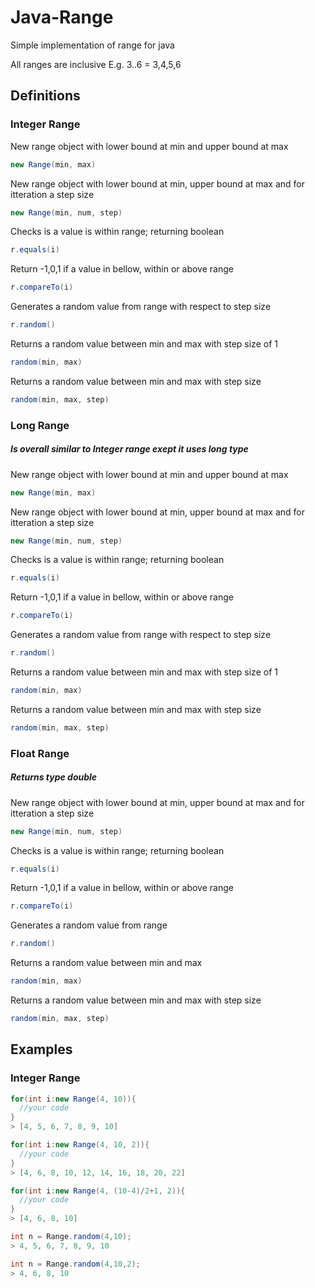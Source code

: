 # Java-Range
Simple implementation of range for java

All ranges are inclusive E.g. 3..6 = 3,4,5,6

## Definitions
### Integer Range
New range object with lower bound at min and upper bound at max
```java
new Range(min, max)
```
New range object with lower bound at min, upper bound at max and for itteration a step size
```java
new Range(min, num, step)
```
Checks is a value is within range; returning boolean
```java
r.equals(i)
```
Return -1,0,1 if a value in bellow, within or above range
```java
r.compareTo(i) 
```
Generates a random value from range with respect to step size
```java
r.random()
```
Returns a random value between min and max with step size of 1
```java
random(min, max)
```
Returns a random value between min and max with step size
```java
random(min, max, step)
```

### Long Range
##### Is overall similar to Integer range exept it uses long type

New range object with lower bound at min and upper bound at max
```java
new Range(min, max)
```
New range object with lower bound at min, upper bound at max and for itteration a step size
```java
new Range(min, num, step)
```
Checks is a value is within range; returning boolean
```java
r.equals(i)
```
Return -1,0,1 if a value in bellow, within or above range
```java
r.compareTo(i) 
```
Generates a random value from range with respect to step size
```java
r.random()
```
Returns a random value between min and max with step size of 1
```java
random(min, max)
```
Returns a random value between min and max with step size
```java
random(min, max, step)
```

### Float Range
##### Returns type double

New range object with lower bound at min, upper bound at max and for itteration a step size
```java
new Range(min, num, step)
```
Checks is a value is within range; returning boolean
```java
r.equals(i)
```
Return -1,0,1 if a value in bellow, within or above range
```java
r.compareTo(i) 
```
Generates a random value from range
```java
r.random()
```
Returns a random value between min and max
```java
random(min, max)
```
Returns a random value between min and max with step size
```java
random(min, max, step)
```
## Examples
### Integer Range
```java
for(int i:new Range(4, 10)){ 
  //your code  
}  
> [4, 5, 6, 7, 8, 9, 10]
```
```java
for(int i:new Range(4, 10, 2)){ 
  //your code  
}
> [4, 6, 8, 10, 12, 14, 16, 18, 20, 22]
```
```java
for(int i:new Range(4, (10-4)/2+1, 2)){ 
  //your code  
}
> [4, 6, 8, 10]
```
```java
int n = Range.random(4,10);
> 4, 5, 6, 7, 8, 9, 10  
```
```java
int n = Range.random(4,10,2);
> 4, 6, 8, 10
```













